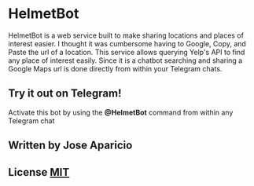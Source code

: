  # HelmetBot
 
 HelmetBot is a web service built to make sharing locations and places of interest easier. I thought it was cumbersome having to Google, Copy, and Paste the url of a location. This service allows querying Yelp's API to find any place of interest easily. Since it is a chatbot searching and sharing a Google Maps url is done directly from within your Telegram chats.

## Try it out on Telegram!
Activate this bot by using the **@HelmetBot** command from within any Telegram chat

## Written by Jose Aparicio

## License [MIT](https://choosealicense.com/licenses/mit/)
